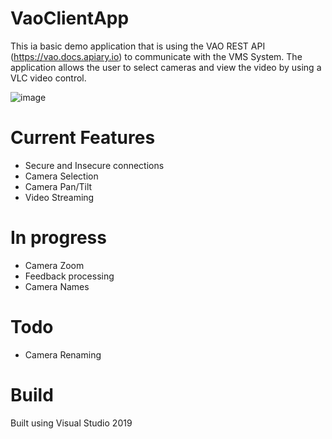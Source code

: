 # VaoClientApp
This ia basic demo application that is using the VAO REST API (https://vao.docs.apiary.io) to communicate with the VMS System. The application allows the user to select cameras and view the video by using a VLC video control.

![image](https://user-images.githubusercontent.com/14876765/184110374-43378688-da5c-4f01-998a-e29d0659bcf9.png)

# Current Features
- Secure and Insecure connections
- Camera Selection
- Camera Pan/Tilt
- Video Streaming

# In progress
- Camera Zoom
- Feedback processing
- Camera Names

# Todo
- Camera Renaming

# Build
Built using Visual Studio 2019
